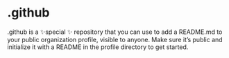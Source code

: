 # .github
.github is a ✨special ✨ repository that you can use to add a README.md to your public organization profile, visible to anyone. Make sure it’s public and initialize it with a README in the profile directory to get started.
